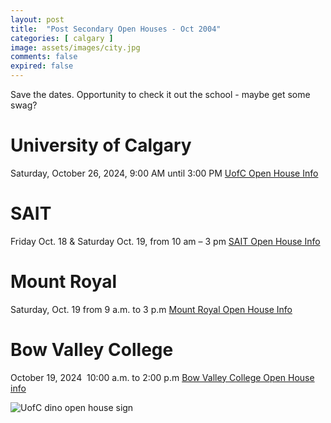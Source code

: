 ```yaml
---
layout: post
title:  "Post Secondary Open Houses - Oct 2004"
categories: [ calgary ]
image: assets/images/city.jpg
comments: false
expired: false
---
```


Save the dates. Opportunity to check it out the school - maybe get some swag?

# University of Calgary
Saturday, October 26, 2024, 9:00 AM until 3:00 PM
[UofC Open House Info](https://www.ucalgary.ca/future-students/undergraduate/events/open-house)


# SAIT
Friday Oct. 18 & Saturday Oct. 19, from 10 am – 3 pm
[SAIT Open House Info](https://www.sait.ca/open-house)


# Mount Royal
Saturday, Oct. 19 from 9 a.m. to 3 p.m
[Mount Royal Open House Info](https://www.mtroyal.ca/Admission/OpenHouse/index.htm)


# Bow Valley College
October 19, 2024‍ ‍ 10:00 a.m. to 2:00 p.m
[Bow Valley College Open House info](https://choose.bowvalleycollege.ca/open-house)

![UofC dino open house sign](https://i.ytimg.com/vi/vDIbyYDbHKs/sddefault.jpg)